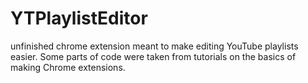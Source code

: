 # YTPlaylistEditor
unfinished chrome extension meant to make editing YouTube playlists easier. Some parts of code were taken from tutorials on the basics of making Chrome extensions.
